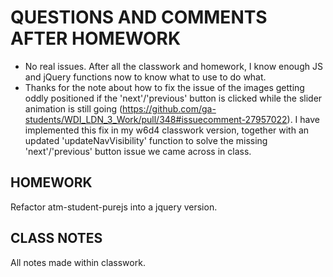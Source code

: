 QUESTIONS AND COMMENTS AFTER HOMEWORK
====================================

* No real issues. After all the classwork and homework, I know enough JS and jQuery functions now to know what to use to do what.
* Thanks for the note about how to fix the issue of the images getting oddly positioned if the 'next'/'previous' button is clicked while the slider animation is still going (https://github.com/ga-students/WDI_LDN_3_Work/pull/348#issuecomment-27957022). I have implemented this fix in my w6d4 classwork version, together with an updated 'updateNavVisibility' function to solve the missing 'next'/'previous' button issue we came across in class.


HOMEWORK
---------

Refactor atm-student-purejs into a jquery version.


CLASS NOTES
-----------
All notes made within classwork. 